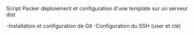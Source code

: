 Script Packer déploiement et configuration d'une template sur un serveur dist

  -Installation et configuration de Git
<break>
  -Configuration du SSH (user et clé)
 </break>

